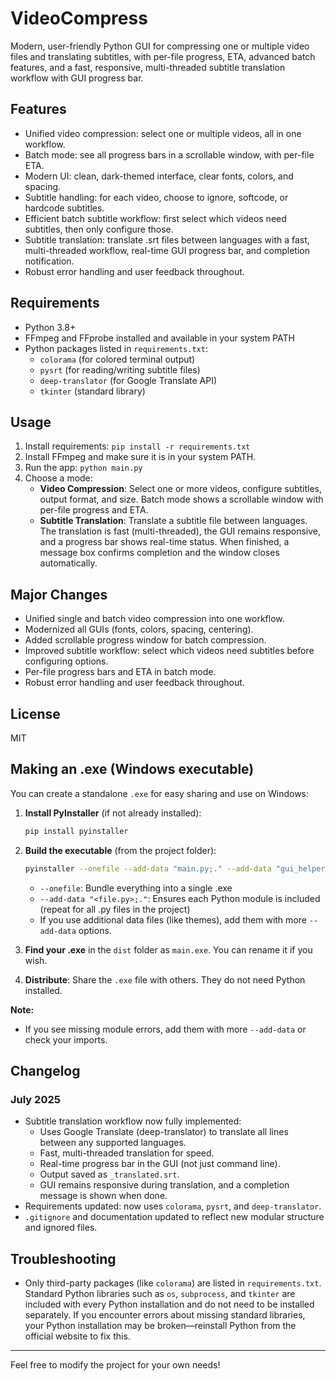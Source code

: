 

# VideoCompress

Modern, user-friendly Python GUI for compressing one or multiple video files and translating subtitles, with per-file progress, ETA, advanced batch features, and a fast, responsive, multi-threaded subtitle translation workflow with GUI progress bar.

## Features
- Unified video compression: select one or multiple videos, all in one workflow.
- Batch mode: see all progress bars in a scrollable window, with per-file ETA.
- Modern UI: clean, dark-themed interface, clear fonts, colors, and spacing.
- Subtitle handling: for each video, choose to ignore, softcode, or hardcode subtitles.
- Efficient batch subtitle workflow: first select which videos need subtitles, then only configure those.
- Subtitle translation: translate .srt files between languages with a fast, multi-threaded workflow, real-time GUI progress bar, and completion notification.
- Robust error handling and user feedback throughout.

## Requirements
- Python 3.8+
- FFmpeg and FFprobe installed and available in your system PATH
- Python packages listed in `requirements.txt`:
  - `colorama` (for colored terminal output)
  - `pysrt` (for reading/writing subtitle files)
  - `deep-translator` (for Google Translate API)
  - `tkinter` (standard library)

## Usage
1. Install requirements:
   `pip install -r requirements.txt`
2. Install FFmpeg and make sure it is in your system PATH.
3. Run the app:
   `python main.py`
4. Choose a mode:
   - **Video Compression**: Select one or more videos, configure subtitles, output format, and size. Batch mode shows a scrollable window with per-file progress and ETA.
   - **Subtitle Translation**: Translate a subtitle file between languages. The translation is fast (multi-threaded), the GUI remains responsive, and a progress bar shows real-time status. When finished, a message box confirms completion and the window closes automatically.

## Major Changes
- Unified single and batch video compression into one workflow.
- Modernized all GUIs (fonts, colors, spacing, centering).
- Added scrollable progress window for batch compression.
- Improved subtitle workflow: select which videos need subtitles before configuring options.
- Per-file progress bars and ETA in batch mode.
- Robust error handling and user feedback throughout.

## License
MIT


## Making an .exe (Windows executable)
You can create a standalone `.exe` for easy sharing and use on Windows:

1. **Install PyInstaller** (if not already installed):
   ```bash
   pip install pyinstaller
   ```


2. **Build the executable** (from the project folder):
   ```bash
   pyinstaller --onefile --add-data "main.py;." --add-data "gui_helpers.py;." --add-data "gui_film.py;." --add-data "gui_subtitle.py;." --add-data "compression.py;." --add-data "utils.py;." main.py
   ```
   - `--onefile`: Bundle everything into a single .exe
   - `--add-data "<file.py>;."`: Ensures each Python module is included (repeat for all .py files in the project)
   - If you use additional data files (like themes), add them with more `--add-data` options.

3. **Find your .exe** in the `dist` folder as `main.exe`. You can rename it if you wish.

4. **Distribute**: Share the `.exe` file with others. They do not need Python installed.

**Note:**
- If you see missing module errors, add them with more `--add-data` or check your imports.


## Changelog


### July 2025
- Subtitle translation workflow now fully implemented:
  - Uses Google Translate (deep-translator) to translate all lines between any supported languages.
  - Fast, multi-threaded translation for speed.
  - Real-time progress bar in the GUI (not just command line).
  - Output saved as `_translated.srt`.
  - GUI remains responsive during translation, and a completion message is shown when done.
- Requirements updated: now uses `colorama`, `pysrt`, and `deep-translator`.
- `.gitignore` and documentation updated to reflect new modular structure and ignored files.

## Troubleshooting

- Only third-party packages (like `colorama`) are listed in `requirements.txt`. Standard Python libraries such as `os`, `subprocess`, and `tkinter` are included with every Python installation and do not need to be installed separately. If you encounter errors about missing standard libraries, your Python installation may be broken—reinstall Python from the official website to fix this.

---
Feel free to modify the project for your own needs!
